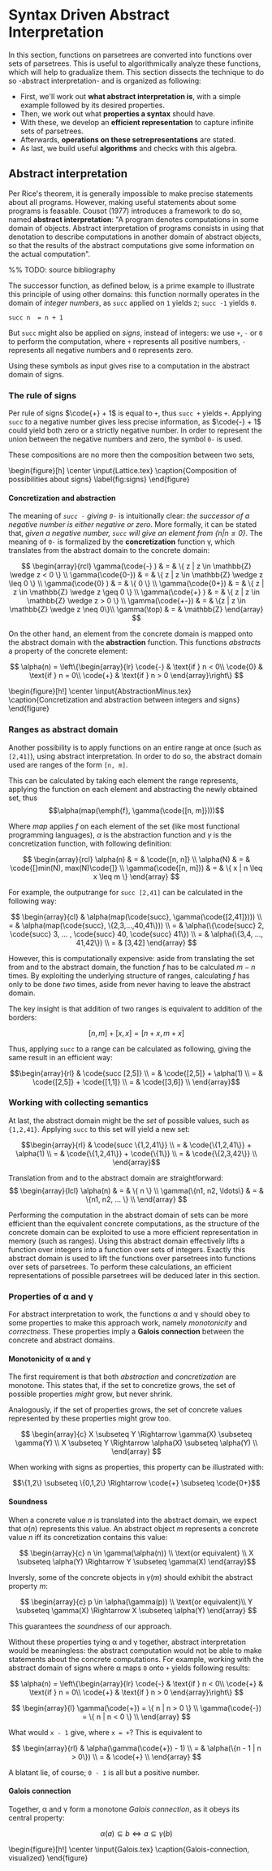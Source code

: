 
Syntax Driven Abstract Interpretation
======================================

In this section, functions on parsetrees are converted into functions over sets of parsetrees. This is useful to algorithmically analyze these functions, which will help to gradualize them. This section dissects the technique to do so -abstract interpretation- and is organized as following: 

 - First, we'll work out **what abstract interpretation is**, with a simple example followed by its desired properties.
 - Then, we work out what **properties a syntax** should have. 
 - With these, we develop an **efficient representation** to capture infinite sets of parsetrees.
 - Afterwards, **operations on these setrepresentations** are stated.
 - As last, we build useful **algorithms** and checks with this algebra.

Abstract interpretation
------------------------

Per Rice's theorem, it is generally impossible to make precise statements about all programs. However, making useful statements about some programs is feasable.
 Cousot (1977) introduces a framework to do so, named **abstract interpretation**: "A program denotes computations in some domain of objects. Abstract interpretation of programs consists in using that denotation to describe computations in another domain of abstract objects, so that the results of the abstract computations give some information on the actual computation". 

%% TODO: source bibliography

The successor function, as defined below, is a prime example to illustrate this principle of using other domains: this function normally operates in the domain of _integer numbers_, as `succ` applied on `1` yields `2`; `succ -1` yields `0`. 

	succ n	= n + 1

But `succ` might also be applied on _signs_, instead of integers: we use `+`, `-` or `0` to perform the computation, where `+` represents all positive numbers, `-` represents all negative numbers and `0` represents zero. 

Using these symbols as input gives rise to a computation in the abstract domain of signs.



### The rule of signs

Per rule of signs $\code{+} + 1$ is equal to `+`, thus `succ +` yields `+`. Applying `succ` to a negative number gives less precise information, as $\code{-} + 1$ could yield both zero or a strictly negative number. In order to represent the union between the negative numbers and zero, the symbol `0-` is used.

These compositions are no more then the composition between two sets, 




\begin{figure}[h]
\center
\input{Lattice.tex}
\caption{Composition of possibilities about signs}
\label{fig:signs}
\end{figure}


#### Concretization and abstraction


The meaning of _`succ -` giving `0-`_ is intuitionally clear: _the successor of a negative number is either negative or zero_. More formally, it can be stated that, _given a negative number, `succ` will give an element from $\{n | n \leq 0\}$_. The meaning of `0-` is formalized by the **concretization** function γ, which translates from the abstract domain to the concrete domain:

$$
\begin{array}{rcl}
    \gamma(\code{-} ) & = & \{ z | z \in \mathbb{Z} \wedge z < 0 \} \\
    \gamma(\code{0-}) & = & \{ z | z \in \mathbb{Z} \wedge z \leq 0 \} \\
    \gamma(\code{0} ) & = & \{ 0 \} \\
    \gamma(\code{0+}) & = & \{ z | z \in \mathbb{Z} \wedge z \geq 0 \} \\
    \gamma(\code{+} ) & = & \{ z | z \in \mathbb{Z} \wedge z > 0 \} \\
    \gamma(\code{+-}) & = & \{z | z \in \mathbb{Z} \wedge z \neq 0\}\\
    \gamma(\top) & = & \mathbb{Z} 
\end{array}
$$

On the other hand, an element from the concrete domain is mapped onto the abstract domain with the **abstraction** function. This functions _abstracts_ a property of the concrete element:

$$
    \alpha(n) = \left\{\begin{array}{lr}
       \code{-} & \text{if } n < 0\\
       \code{0} & \text{if } n = 0\\
       \code{+} & \text{if } n > 0 
     \end{array}\right\}
$$



\begin{figure}[h!]
\center
\input{AbstractionMinus.tex}
\caption{Concretization and abstraction between integers and signs}
\end{figure}


### Ranges as abstract domain


Another possibility is to apply functions on an entire range at once (such as `[2,41]`), using abstract interpretation. In order to do so, the abstract domain used are ranges of the form `[n, m]`.

This can be calculated by taking each element the range represents, applying the function on each element and abstracting the newly obtained set, thus $$\alpha(map(\emph{f}, \gamma(\code{[n, m]})))$$

Where $map$ applies $f$ on each element of the set (like most functional programming languages), $\alpha$ is the abstraction function and $\gamma$ is the concretization function, with following definition:

$$
\begin{array}{rcl}
\alpha(n) & = & \code{[n, n]} \\
\alpha(N) & = & \code{[}min(N), max(N)\code{]} \\
\gamma(\code{[n, m]}) & = & \{ x | n \leq x \leq m \}
\end{array}
$$


For example, the outputrange for `succ [2,41]` can be calculated in the following way:
 
$$
\begin{array}{cl}
  & \alpha(map(\code{succ}, \gamma(\code{[2,41]}))) \\
= & \alpha(map(\code{succ}, \{2,3,...,40,41\})) \\        
= & \alpha(\{\code{succ} 2, \code{succ} 3, ... , \code{succ} 40, \code{succ} 41\}) \\
= & \alpha(\{3,4, ..., 41,42\}) \\
= & [3,42]
\end{array}
$$ 

However, this is computationally expensive: aside from translating the set from and to the abstract domain, the function $f$ has to be calculated $m - n$ times. By exploiting the underlying structure of ranges, calculating $f$ has only to be done _two_ times, aside from never having to leave the abstract domain.

The key insight is that addition of two ranges is equivalent to addition of the borders:

$$[n, m] + [x, x] = [n+x, m+x]$$

Thus, applying `succ` to a range can be calculated as following, giving the same result in an efficient way:

$$\begin{array}{rl}
   & \code{succ [2,5]} \\
 = & \code{[2,5]} + \alpha(1) \\
 = & \code{[2,5]} + \code{[1,1]} \\
 = & \code{[3,6]} \\
\end{array}$$



### Working with collecting semantics

At last, the abstract domain might be the _set_ of possible values, such as `{1,2,41}`. Applying `succ` to this set will yield a new set: 

$$\begin{array}{rl}
 & \code{succ \{1,2,41\}} \\
= & \code{\{1,2,41\}} + \alpha(1) \\
= & \code{\{1,2,41\}} + \code{\{1\}} \\
= & \code{\{2,3,42\}} \\
\end{array}$$


Translation from and to the abstract domain are straightforward:
$$
\begin{array}{lcl}
\alpha(n) & = & \{ n \} \\
\gamma(\{n1, n2, \ldots\} & = & \{n1, n2, ... \} \\
\end{array}
$$
 

Performing the computation in the abstract domain of sets can be more efficient than the equivalent concrete computations, as the structure of the concrete domain can be exploited to use a more efficient representation in memory (such as ranges).
Using this abstract domain effectively lifts a function over integers into a function over sets of integers. Exactly this abstract domain is used to lift the functions over parsetrees into functions over sets of parsetrees. To perform these calculations, an efficient representations of possible parsetrees will be deduced later in this section.

### Properties of α and γ

For abstract interpretation to work, the functions α and γ should obey to some properties to make this approach work, namely _monotonicity_ and _correctness_.
These properties imply a **Galois connection** between the concrete and abstract domains.

#### Monotonicity of α and γ

The first requirement is that both _abstraction_ and _concretization_ are monotone. This states that, if the set to concretize grows, the set of possible properties _might_ grow, but never shrink.

Analogously, if the set of properties grows, the set of concrete values represented by these properties might grow too.


$$
\begin{array}{c}
X \subseteq Y \Rightarrow \gamma(X) \subseteq \gamma(Y) \\
X \subseteq Y \Rightarrow \alpha(X) \subseteq \alpha(Y) \\
\end{array}
$$

When working with signs as properties, this property can be illustrated with:

$$\{1,2\} \subseteq \{0,1,2\} \Rightarrow \code{+} \subseteq \code{0+}$$

#### Soundness

When a concrete value $n$ is translated into the abstract domain, we expect that $\alpha(n)$ represents this value. An abstract object $m$ represents a concrete value $n$ iff its concretization contains this value:

$$ \begin{array}{c}
n \in \gamma(\alpha(n)) \\
\text{or equivalent} \\
X \subseteq \alpha(Y) \Rightarrow Y \subseteq \gamma(X)
\end{array}$$

Inversly, some of the concrete objects in $\gamma(m)$ should exhibit the abstract property $m$:

$$
\begin{array}{c}
p \in \alpha(\gamma(p)) \\
\text{or equivalent}\\
Y \subseteq \gamma(X) \Rightarrow X \subseteq \alpha(Y)
\end{array}
$$


This guarantees the _soundness_ of our approach. 

Without these properties tying α and γ together, abstract interpretation would be meaningless: the abstract computation would not be able to make statements about the concrete computations.
For example, working with the abstract domain of signs where α maps `0` onto `+` yields following results:

$$
    \alpha(n) = \left\{\begin{array}{lr}
       \code{-} & \text{if } n < 0\\
       \code{+} & \text{if } n = 0\\
       \code{+} & \text{if } n > 0 
     \end{array}\right\}
$$

$$
\begin{array}{l}
    \gamma(\code{+}) = \{ n | n > 0 \} \\
    \gamma(\code{-}) = \{ n | n < 0 \} \\
\end{array}
$$

What would `x - 1` give, where `x = +`? This is equivalent to 

$$
\begin{array}{rl}
 & \alpha(\gamma(\code{+}) - 1) \\
= & \alpha(\{n - 1 | n > 0\}) \\
= & \code{+} \\
\end{array}
$$ 

A blatant lie, of course; `0 - 1` is all but a positive number.


#### Galois connection

Together, α and γ form a monotone _Galois connection_, as it obeys its central property:

$$ \alpha(a) \subseteq b \Leftrightarrow a \subseteq \gamma(b) $$

\begin{figure}[h!]
\center
\input{Galois.tex}
\caption{Galois-connection, visualized}
\end{figure}
